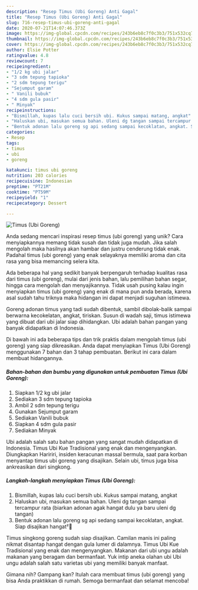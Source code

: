 ```yaml
---
description: "Resep Timus (Ubi Goreng) Anti Gagal"
title: "Resep Timus (Ubi Goreng) Anti Gagal"
slug: 716-resep-timus-ubi-goreng-anti-gagal
date: 2020-07-21T14:07:46.373Z
image: https://img-global.cpcdn.com/recipes/243b6eb8c7f0c3b3/751x532cq70/timus-ubi-goreng-foto-resep-utama.jpg
thumbnail: https://img-global.cpcdn.com/recipes/243b6eb8c7f0c3b3/751x532cq70/timus-ubi-goreng-foto-resep-utama.jpg
cover: https://img-global.cpcdn.com/recipes/243b6eb8c7f0c3b3/751x532cq70/timus-ubi-goreng-foto-resep-utama.jpg
author: Elsie Potter
ratingvalue: 4.8
reviewcount: 7
recipeingredient:
- "1/2 kg ubi jalar"
- "3 sdm tepung tapioka"
- "2 sdm tepung terigu"
- "Sejumput garam"
- " Vanili bubuk"
- "4 sdm gula pasir"
- " Minyak"
recipeinstructions:
- "Bismillah, kupas lalu cuci bersih ubi. Kukus sampai matang, angkat"
- "Haluskan ubi, masukan semua bahan. Uleni dg tangan sampai tercampur rata (biarkan adonan agak hangat dulu ya baru uleni dg tangan)"
- "Bentuk adonan lalu goreng sg api sedang sampai kecoklatan, angkat. Siap disajikan hangat²🤤"
categories:
- Resep
tags:
- timus
- ubi
- goreng

katakunci: timus ubi goreng 
nutrition: 203 calories
recipecuisine: Indonesian
preptime: "PT21M"
cooktime: "PT59M"
recipeyield: "1"
recipecategory: Dessert

---
```



![Timus (Ubi Goreng)](https://img-global.cpcdn.com/recipes/243b6eb8c7f0c3b3/751x532cq70/timus-ubi-goreng-foto-resep-utama.jpg)

Anda sedang mencari inspirasi resep timus (ubi goreng) yang unik? Cara menyiapkannya memang tidak susah dan tidak juga mudah. Jika salah mengolah maka hasilnya akan hambar dan justru cenderung tidak enak. Padahal timus (ubi goreng) yang enak selayaknya memiliki aroma dan cita rasa yang bisa memancing selera kita.

Ada beberapa hal yang sedikit banyak berpengaruh terhadap kualitas rasa dari timus (ubi goreng), mulai dari jenis bahan, lalu pemilihan bahan segar, hingga cara mengolah dan menyajikannya. Tidak usah pusing kalau ingin menyiapkan timus (ubi goreng) yang enak di mana pun anda berada, karena asal sudah tahu triknya maka hidangan ini dapat menjadi suguhan istimewa.

Goreng adonan timus yang tadi sudah dibentuk, sambil dibolak-balik sampai berwarna kecokelatan, angkat, tiriskan. Susun di wadah saji, timus istimewa yang dibuat dari ubi jalar siap dihidangkan. Ubi adalah bahan pangan yang banyak didapatkan di Indonesia.


Di bawah ini ada beberapa tips dan trik praktis dalam mengolah timus (ubi goreng) yang siap dikreasikan. Anda dapat menyiapkan Timus (Ubi Goreng) menggunakan 7 bahan dan 3 tahap pembuatan. Berikut ini cara dalam membuat hidangannya.

<!--inarticleads1-->

##### Bahan-bahan dan bumbu yang digunakan untuk pembuatan Timus (Ubi Goreng):

1. Siapkan 1/2 kg ubi jalar
1. Sediakan 3 sdm tepung tapioka
1. Ambil 2 sdm tepung terigu
1. Gunakan Sejumput garam
1. Sediakan  Vanili bubuk
1. Siapkan 4 sdm gula pasir
1. Sediakan  Minyak


Ubi adalah salah satu bahan pangan yang sangat mudah didapatkan di Indonesia. Timus Ubi Kue Tradisional yang enak dan mengenyangkan. Diungkapkan Haririri, insiden keracunan massal bermula, saat para korban menyantap timus ubi goreng yang disajikan. Selain ubi, timus juga bisa ankreasikan dari singkong. 

<!--inarticleads2-->

##### Langkah-langkah menyiapkan Timus (Ubi Goreng):

1. Bismillah, kupas lalu cuci bersih ubi. Kukus sampai matang, angkat
1. Haluskan ubi, masukan semua bahan. Uleni dg tangan sampai tercampur rata (biarkan adonan agak hangat dulu ya baru uleni dg tangan)
1. Bentuk adonan lalu goreng sg api sedang sampai kecoklatan, angkat. Siap disajikan hangat²🤤


Timus singkong goreng sudah siap disajikan. Camilan manis ini paling nikmat disantap hangat dengan gula lumer di dalamnya. Timus Ubi Kue Tradisional yang enak dan mengenyangkan. Makanan dari ubi ungu adalah makanan yang beragam dan bermanfaat. Yuk intip aneka olahan ubi Ubi ungu adalah salah satu varietas ubi yang memiliki banyak manfaat. 

Gimana nih? Gampang kan? Itulah cara membuat timus (ubi goreng) yang bisa Anda praktikkan di rumah. Semoga bermanfaat dan selamat mencoba!
